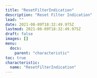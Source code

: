 ```yaml
---
title: "ResetFilterIndication"
description: "Reset Filter Indication"
lead: ""
date: 2021-08-09T18:32:49.975Z
lastmod: 2021-08-09T18:32:49.975Z
draft: false
images: []
menu:
  docs:
    parent: "characteristic"
toc: true
characteristic:
  name: "ResetFilterIndication"
---
```

